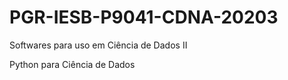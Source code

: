 # PGR-IESB-P9041-CDNA-20203
Softwares para uso em Ciência de Dados II

Python para Ciência de Dados
